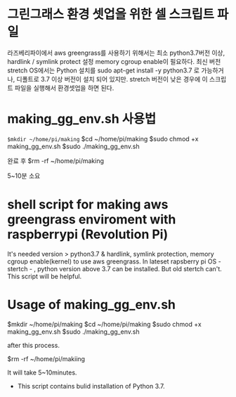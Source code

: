 # 그린그래스 환경 셋업을 위한 셀 스크립트 파일
  라즈베리파이에서 aws greengrass를 사용하기 위해서는
  최소 python3.7버전 이상, hardlink / symlink protect 설정
  memory cgroup enable이 필요하다. 
  최신 버전 stretch OS에서는 Python 설치를 sudo apt-get install -y python3.7 로 가능하거나, 디폴트로 3.7 이상 버전이 설치 되어 있지만.
  stretch 버전이 낮은 경우에 이 스크립트 파일을 실행해서 환경셋업을 하면 된다.

# making_gg_env.sh 사용법
  `$mkdir ~/home/pi/making`
  $cd ~/home/pi/making
  $sudo chmod +x making_gg_env.sh
  $sudo ./making_gg_env.sh
  
  완료 후 
  $rm -rf ~/home/pi/making
  
  5~10분 소요

# shell script for making aws greengrass enviroment with raspberrypi (Revolution Pi)
  It's needed version > python3.7 & hardlink, symlink protection, memory cgroup enable(kernel) to use aws greengrass.
  In lateset rapsberry pi OS - stertch - , python version above 3.7 can be installed. But old stertch can't.
  This script will be helpful.
  
 # Usage of making_gg_env.sh
   $mkdir ~/home/pi/making
   $cd ~/home/pi/making
   $sudo chmod +x making_gg_env.sh
   $sudo ./making_gg_env.sh
   
   after this process.
   
   $rm -rf ~/home/pi/makiing
   
   It will take 5~10minutes.
   
   - This script contains bulid installation of Python 3.7.
   
